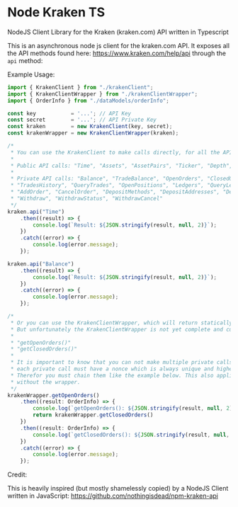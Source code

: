# Node Kraken TS

NodeJS Client Library for the Kraken (kraken.com) API written in Typescript

This is an asynchronous node js client for the kraken.com API. It exposes all the API methods found here: https://www.kraken.com/help/api through the ```api``` method:

Example Usage:

```typescript
import { KrakenClient } from "./krakenClient";
import { KrakenClientWrapper } from "./krakenClientWrapper";
import { OrderInfo } from "./dataModels/orderInfo";

const key           = '...'; // API Key
const secret        = '...'; // API Private Key
const kraken        = new KrakenClient(key, secret);
const krakenWrapper = new KrakenClientWrapper(kraken);

/*
 * You can use the KrakenClient to make calls directly, for all the API calls that are supported by Kraken.
 * 
 * Public API calls: "Time", "Assets", "AssetPairs", "Ticker", "Depth", "Trades", "Spread", "OHLC"
 * 
 * Private API calls: "Balance", "TradeBalance", "OpenOrders", "ClosedOrders", "QueryOrders",
 * "TradesHistory", "QueryTrades", "OpenPositions", "Ledgers", "QueryLedgers", "TradeVolume",
 * "AddOrder", "CancelOrder", "DepositMethods", "DepositAddresses", "DepositStatus", "WithdrawInfo",
 * "Withdraw", "WithdrawStatus", "WithdrawCancel"
 */
kraken.api("Time")
	.then((result) => {
		console.log(`Result: ${JSON.stringify(result, null, 2)}`);
	})
	.catch((error) => {
		console.log(error.message);
	});

kraken.api("Balance")
	.then((result) => {
		console.log(`Result: ${JSON.stringify(result, null, 2)}`);
	})
	.catch((error) => {
		console.log(error.message);
	});

/*
 * Or you can use the KrakenClientWrapper, which will return statically typed objects.
 * But unfortunately the KrakenClientWrapper is not yet complete and currently only supports:
 * 
 * "getOpenOrders()"
 * "getClosedOrders()"
 * 
 * It is important to know that you can not make multiple private calls at the same time,
 * each private call must have a nonce which is always unique and higher than the last one.
 * Therefor you must chain them like the example below. This also applies to the KrakenClient
 * without the wrapper.
 */
krakenWrapper.getOpenOrders()
	.then((result: OrderInfo) => {
		console.log(`getOpenOrders(): ${JSON.stringify(result, null, 2)}`);
		return krakenWrapper.getClosedOrders()
	})
	.then((result: OrderInfo) => {
		console.log(`getClosedOrders(): ${JSON.stringify(result, null, 2)}`);
	})
	.catch((error) => {
		console.log(error.message);
	});
```

Credit:

This is heavily inspired (but mostly shamelessly copied) by a NodeJS Client written in JavaScript: https://github.com/nothingisdead/npm-kraken-api